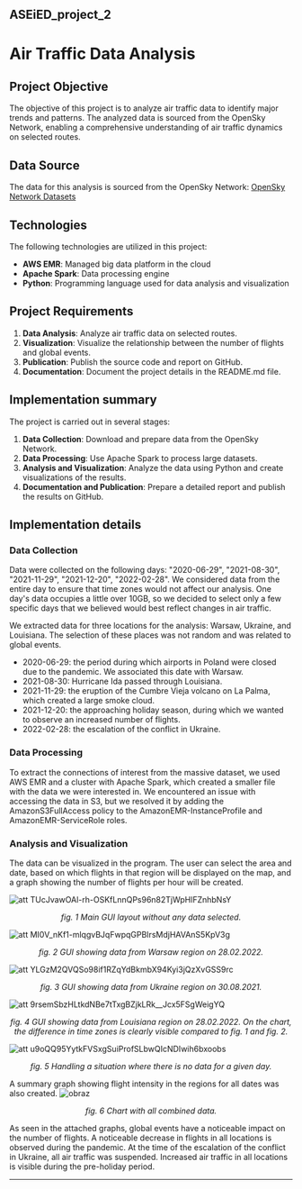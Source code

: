 ## ASEiED_project_2

# Air Traffic Data Analysis

## Project Objective

The objective of this project is to analyze air traffic data to identify major trends and patterns. The analyzed data is sourced from the OpenSky Network, enabling a comprehensive understanding of air traffic dynamics on selected routes.

## Data Source

The data for this analysis is sourced from the OpenSky Network: [OpenSky Network Datasets](https://opensky-network.org/datasets/states/)

## Technologies

The following technologies are utilized in this project:
- **AWS EMR**: Managed big data platform in the cloud
- **Apache Spark**: Data processing engine
- **Python**: Programming language used for data analysis and visualization

## Project Requirements

1. **Data Analysis**: Analyze air traffic data on selected routes.
2. **Visualization**: Visualize the relationship between the number of flights and global events.
3. **Publication**: Publish the source code and report on GitHub.
4. **Documentation**: Document the project details in the README.md file.

## Implementation summary

The project is carried out in several stages:
1. **Data Collection**: Download and prepare data from the OpenSky Network.
2. **Data Processing**: Use Apache Spark to process large datasets.
3. **Analysis and Visualization**: Analyze the data using Python and create visualizations of the results.
4. **Documentation and Publication**: Prepare a detailed report and publish the results on GitHub.

## Implementation details

### Data Collection
Data were collected on the following days: "2020-06-29", "2021-08-30", "2021-11-29", "2021-12-20", "2022-02-28". We considered data from the entire day to ensure that time zones would not affect our analysis. One day's data occupies a little over 10GB, so we decided to select only a few specific days that we believed would best reflect changes in air traffic.

We extracted data for three locations for the analysis: Warsaw, Ukraine, and Louisiana. The selection of these places was not random and was related to global events.

- 2020-06-29: the period during which airports in Poland were closed due to the pandemic. We associated this date with Warsaw.
- 2021-08-30: Hurricane Ida passed through Louisiana.
- 2021-11-29: the eruption of the Cumbre Vieja volcano on La Palma, which created a large smoke cloud.
- 2021-12-20: the approaching holiday season, during which we wanted to observe an increased number of flights.
- 2022-02-28: the escalation of the conflict in Ukraine.

### Data Processing
To extract the connections of interest from the massive dataset, we used AWS EMR and a cluster with Apache Spark, which created a smaller file with the data we were interested in. We encountered an issue with accessing the data in S3, but we resolved it by adding the AmazonS3FullAccess policy to the AmazonEMR-InstanceProfile and AmazonEMR-ServiceRole roles.

### Analysis and Visualization
The data can be visualized in the program. The user can select the area and date, based on which flights in that region will be displayed on the map, and a graph showing the number of flights per hour will be created.

![att TUcJvawOAl-rh-OSKfLnnQPs96n82TjWpHlFZnhbNsY](https://github.com/aFuks/ASEiED_project_2/assets/96986297/0f61fe17-6113-47f2-9308-03bd5f43edfb)
<p align="center"><i>fig. 1 Main GUI layout without any data selected.</i></p>

![att MI0V_nKf1-mlqgvBJqFwpqGPBIrsMdjHAVAnS5KpV3g](https://github.com/aFuks/ASEiED_project_2/assets/96986297/8a983662-9224-4f80-a4be-226f3a604d80)
<p align="center"><i>fig. 2 GUI showing data from Warsaw region on 28.02.2022.</i></p>

![att YLGzM2QVQSo98if1RZqYdBkmbX94Kyi3jQzXvGSS9rc](https://github.com/aFuks/ASEiED_project_2/assets/96986297/618dcb7c-1da5-4336-ab62-8aa229e0fed0)
<p align="center"><i>fig. 3 GUI showing data from Ukraine region on 30.08.2021.</i></p>

![att 9rsemSbzHLtkdNBe7tTxgBZjkLRk__Jcx5FSgWeigYQ](https://github.com/aFuks/ASEiED_project_2/assets/96986297/96150c90-dfa8-4d8b-a5bd-6f222e1f9156)
<p align="center"><i>fig. 4 GUI showing data from Louisiana region on 28.02.2022. On the chart, the difference in time zones is clearly visible compared to fig. 1 and fig. 2.</i></p>

![att u9oQQ95YytkFVSxgSuiProfSLbwQIcNDIwih6bxoobs](https://github.com/aFuks/ASEiED_project_2/assets/96986297/d22f455a-ca00-4afc-a3bc-fa830467678e)
<p align="center"><i>fig. 5 Handling a situation where there is no data for a given day.</i></p>


A summary graph showing flight intensity in the regions for all dates was also created.
![obraz](https://github.com/aFuks/ASEiED_project_2/assets/106777205/2552de7c-0a85-4077-a8e9-5c5432bc70d4)
<p align="center"><i>fig. 6 Chart with all combined data.</i></p>


As seen in the attached graphs, global events have a noticeable impact on the number of flights. A noticeable decrease in flights in all locations is observed during the pandemic. At the time of the escalation of the conflict in Ukraine, all air traffic was suspended. Increased air traffic in all locations is visible during the pre-holiday period.




---



